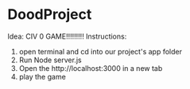 # DoodProject

Idea: CIV 0 GAME!!!!!!!!!
Instructions: 
1) open terminal and cd into our project's app folder
2) Run Node server.js
3) Open the http://localhost:3000 in a new tab
4) play the game

